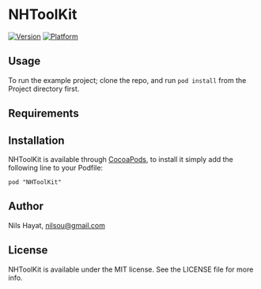 # NHToolKit

[![Version](http://cocoapod-badges.herokuapp.com/v/NHToolKit/badge.png)](http://cocoadocs.org/docsets/NHToolKit)
[![Platform](http://cocoapod-badges.herokuapp.com/p/NHToolKit/badge.png)](http://cocoadocs.org/docsets/NHToolKit)

## Usage

To run the example project; clone the repo, and run `pod install` from the Project directory first.

## Requirements

## Installation

NHToolKit is available through [CocoaPods](http://cocoapods.org), to install
it simply add the following line to your Podfile:

    pod "NHToolKit"

## Author

Nils Hayat, nilsou@gmail.com

## License

NHToolKit is available under the MIT license. See the LICENSE file for more info.

